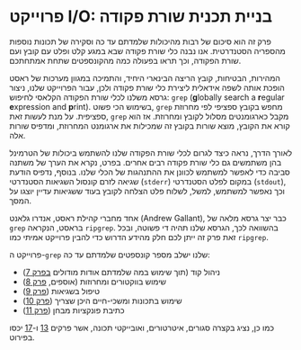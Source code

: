 # פרוייקט I/O: בניית תכנית שורת פקודה

פרק זה הוא סיכום של רבות מהיכולות שלמדתם עד כה וסקירה של תכונות נוספות מהספריה הסטנדרטית. אנו נבנה כלי שורת פקודה שבא במגע קלט ופלט עם קובץ ועם שורת הפקודה, וכך תראו בפעולה כמה מהקונספטים שתחת אמתחתכם.

המהירות, הבטיחות, קובץ הריצה הבינארי היחיד, והתמיכה במגוון מערכות של ראסט הופכת אותה לשפה אידאלית ליצירת כלי שורת פקודה ולכן, עבור הפרוייקט שלנו, ניצור גרסא משלנו לכלי שורת הפקודה הקלאסי לחיפוש: `grep` (**g**lobally search a **r**egular **e**xpression and **p**rint). בשימוש הכי פשוט, `grep` מחפש בקובץ ספציפי לפי מחרוזת ספציפית. על מנת לעשות זאת, `grep` מקבל כארגומנטים מסלול לקובץ ומחרוזת. אז הוא קורא את הקובץ, מוצא שורות בקובץ זה שמכילות את ארגומנט המחרוזת, ומדפיס שורות אלה.

לאורך הדרך, נראה כיצד לגרום לכלי שורת הפקודה שלנו להשתמש ביכולות של הטרמינל בהן משתמשים גם כלי שורת פקודה רבים אחרים. בפרט, נקרא את הערך של משתנה סביבה כדי לאפשר למשתמש לכוונן את ההתנהגות של הכלי שלנו.
בנוסף, נדפיס הודעת שגיאה לזרם קונסול השגיאות הסטנדרטי (`stderr`) במקום לפלט הסטנדרטי (`stdout`), וכך נאפשר למשתמש, למשל, לשלוח פלט הצלחה לקובץ בעוד ששגיאות עדיין יוצגו על המסך.

אחד מחברי קהילת ראסט, אנדרו גלאנט (Andrew Gallant), כבר יצר גרסא מלאה של `grep` בראסט, הנקראה `ripgrep`. בהשוואה לכך, הגרסא שלנו תהיה די פשוטה, ובכל זאת פרק זה ייתן לכם חלק מהידע הדרוש כדי להבין פרוייקט אמיתי כמו `ripgrep`.

פרוייקט ה-`grep` שלנו ישלב מספר קונספטים שלמדתם עד כה:

- ניהול קוד (תוך שימוש במה שלמדתם אודות מודולים [בפרק 7][ch7]<!--
  ignore -->)
- שימוש בווקטורים ומחרוזות (אוספים, [פרק 8][ch8]<!-- ignore -->)
- טיפול בשגיאות ([פרק 9][ch9]<!-- ignore -->)
- שימוש בתכונות ומשכי-חיים היכן שצריך ([פרק 10][ch10]<!-- ignore
  -->)
- כתיבת פונקציות מבחן ([פרק 11][ch11]<!-- ignore -->)

כמו כן, נציג בקצרה סגורים, איטרטורים, ואובייקטי תכונה, אשר פרקים [13][ch13]<!-- ignore --> ו-[17][ch17]<!-- ignore --> יכסו בפירוט.

[ch7]: ch07-00-managing-growing-projects-with-packages-crates-and-modules.html
[ch8]: ch08-00-common-collections.html
[ch9]: ch09-00-error-handling.html
[ch10]: ch10-00-generics.html
[ch11]: ch11-00-testing.html
[ch13]: ch13-00-functional-features.html
[ch17]: ch17-00-oop.html
